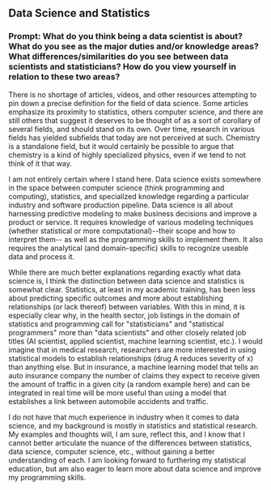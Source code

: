 ## Data Science and Statistics

### Prompt: What do you think being a data scientist is about?  What do you see as the major duties and/or knowledge areas?  What differences/similarities do you see between data scientists and statisticians?  How do you view yourself in relation to these two areas?

There is no shortage of articles, videos, and other resources attempting to pin down a precise definition for the field of data science. Some articles emphasize its 
proximity to statistics, others computer science, and there are still others that suggest it deserves to be thought of as a sort of corollary of several fields, and should 
stand on its own. Over time, research in various fields has yielded subfields that today are not perceived at such. Chemistry is a standalone field, but it would 
certainly be possible to argue that chemistry is a kind of highly specialized physics, even if we tend to not think of it that way. 

I am not entirely certain where I stand here. Data science exists somewhere in the space between computer science (think programming and computing), statistics, and 
specialized knowledge regarding a particular industry and software production pipeline. Data science is all about harnessing predictive modeling to make business decisions
and improve a product or service. It requires knowledge of various modeling techniques (whether statistical or more computational)--their scope and how to interpret them--
as well as the programming skills to implement them. It also requires the analytical (and domain-specific) skills to recognize useable data and process it.

While there are much better explanations regarding exactly what data science is, I think the distinction between data science and statistics is somewhat clear. Statistics,
at least in my academic training, has been less about predicting specific outcomes and more about establishing relationships (or lack thereof) between variables. With 
this in mind, it is especially clear why, in the health sector, job listings in the domain of statistics and programming call for "statisticians" and "statistical programmers"
more than "data scientists" and other closely related job titles (AI scientist, applied scientist, machine learning scientist, etc.). I would imagine that in medical 
research, researchers are more interested in using statistical models to establish relationships (drug A reduces severity of x) than anything else. But in insurance, a 
machine learning model that tells an auto insurance company the number of claims they expect to receive given the amount of traffic in a given city (a random example 
here) and can be integrated in real time will be more useful than using a model that establishes a link between automobile accidents and traffic.

I do not have that much experience in industry when it comes to data science, and my background is mostly in statistics and statistical research. My examples and 
thoughts will, I am sure, reflect this, and I know that I cannot better articulate the nuance of the differences between statistics, data science, computer science, etc.,
without gaining a better understanding of each. I am looking forward to furthering my statistical education, but am also eager to learn more about data science and 
improve my programming skills. 
